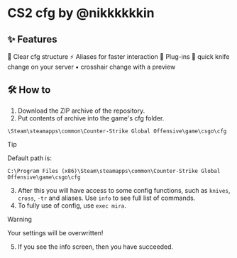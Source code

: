# CS2 cfg by @nikkkkkkin

## :sparkles: Features


:receipt: Clear cfg structure
:zap: Aliases for faster interaction 
:open_file_folder: Plug-ins
:knife: quick knife change on your server
:black_small_square: crosshair change with a preview

## :hammer_and_wrench: How to

1. Download the ZIP archive of the repository.
2. Put contents of archive into the game's cfg folder.
```
\Steam\steamapps\common\Counter-Strike Global Offensive\game\csgo\cfg
```

> [!TIP]
> Default path is:
>```
> C:\Program Files (x86)\Steam\steamapps\common\Counter-Strike Global Offensive\game\csgo\cfg
>```

3. After this you will have access to some config functions, such as `knives`, `cross`, `-tr` and aliases. Use `info` to see full list of commands.
4. To fully use of config, use `exec mira`.

> [!WARNING]
> Your settings will be overwritten!

5. If you see the info screen, then you have succeeded.
